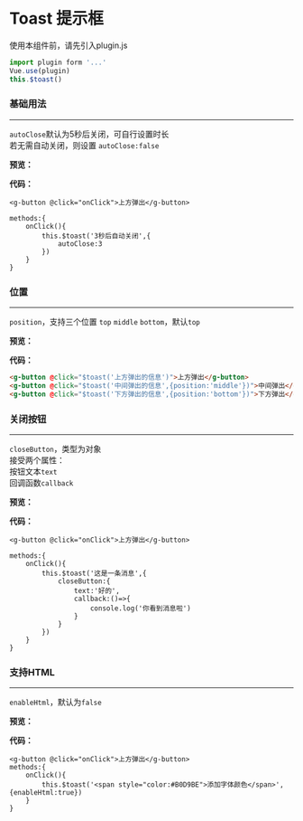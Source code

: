 # Toast 提示框
使用本组件前，请先引入plugin.js
```js
import plugin form '...'
Vue.use(plugin)
this.$toast()
```

### 基础用法
---
`autoClose`默认为5秒后关闭，可自行设置时长  
若无需自动关闭，则设置 `autoClose:false`

**预览：**

<ClientOnly>
<toast-demo-1/>
</ClientOnly>

**代码：**
```
<g-button @click="onClick">上方弹出</g-button>

methods:{
    onClick(){
        this.$toast('3秒后自动关闭',{
            autoClose:3
        })
    }
}
```

### 位置
---
`position`，支持三个位置 `top` `middle` `bottom`，默认`top`  

**预览：**

<ClientOnly>
<toast-demo-2/>
</ClientOnly>

**代码：**
```html
<g-button @click="$toast('上方弹出的信息')">上方弹出</g-button>
<g-button @click="$toast('中间弹出的信息',{position:'middle'})">中间弹出</g-button>
<g-button @click="$toast('下方弹出的信息',{position:'bottom'})">下方弹出</g-button>
```
### 关闭按钮
---
`closeButton`，类型为对象  
接受两个属性：  
按钮文本`text`  
回调函数`callback`  

**预览：**

<ClientOnly>
<toast-demo-3/>
</ClientOnly>

**代码：**
```
<g-button @click="onClick">上方弹出</g-button>

methods:{
    onClick(){
        this.$toast('这是一条消息',{
            closeButton:{
                text:'好的',
                callback:()=>{
                    console.log('你看到消息啦')
                }
            }
        })
    }
}
```
### 支持HTML
---
`enableHtml`，默认为`false`

**预览：**

<ClientOnly>
<toast-demo-4/>
</ClientOnly>

**代码：**
```
<g-button @click="onClick">上方弹出</g-button>
methods:{
    onClick(){
        this.$toast('<span style="color:#B0D9BE">添加字体颜色</span>',{enableHtml:true})
    }
}
```
<style>
.toastWrapper{
z-index:30 !important;
}
</style>
